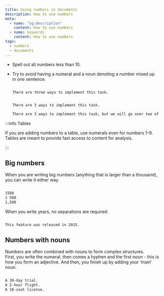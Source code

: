 ```yaml
---
title: Using numbers in documents
description: How to use numbers
meta:
  - name: "og:description"
    content: How to use numbers
  - name: keywords
    content: How to use numbers
tags:
  - numbers
  - documents
---
```


- Spell out all numbers less than 10.  
- Try to avoid having a numeral and a noun denoting a number mixed up in one sentence.  

  ```markdown title="✅ Do this"

  There are three ways to implement this task.

  ```

  ```markdown title="⛔ Don't do this"

  There are 3 ways to implement this task.

  There are 3 ways to implement this task, but we will go over two of them in this help topic.

  ```

:::info Tables

If you are adding numbers to a table, use numerals even for numbers 1-9.<br />
Tables are meant to provide fast access to content for analysis.

:::

## Big numbers

When you are writing big numbers (anything that is larger than a thousand), you can write it either way.

```markdown title="✅ Do this"

1508
1 508
1,508

```

When you write years, no separations are required:

```markdown title="✅ Do this"

This feature was released in 2015.

```

## Numbers with nouns

Numbers are often combined with nouns to form complex structures.  
First, you write the numeral, then comes a hyphen and the first noun - this is how you form an adjective.
And then, you finish up by adding your ‘main’ noun.

```markdown title="✅ Do this"

A 30-day trial.
A 2-hour flight.
A 10-seat license.

```
